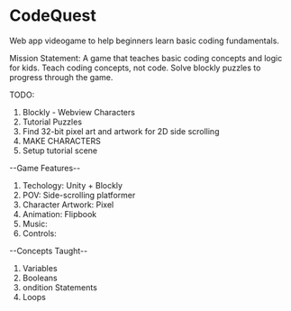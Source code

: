 # CodeQuest
Web app videogame to help beginners learn basic coding fundamentals.

Mission Statement: A game that teaches basic coding concepts and logic for kids.
Teach coding concepts, not code. Solve blockly puzzles to progress through the game.

TODO:
1. Blockly - Webview Characters
2. Tutorial Puzzles
3. Find 32-bit pixel art and artwork for 2D side scrolling 
4. MAKE CHARACTERS
4. Setup tutorial scene

--Game Features--
1. Techology: Unity + Blockly
2. POV: Side-scrolling platformer
3. Character Artwork: Pixel
4. Animation: Flipbook
5. Music: 
6. Controls:

--Concepts Taught--
1. Variables
2. Booleans
3. ondition Statements
4. Loops
